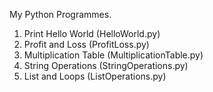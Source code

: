 My Python Programmes.

1. Print Hello World (HelloWorld.py)
2. Profit and Loss (ProfitLoss.py)
3. Multiplication Table (MultiplicationTable.py)
4. String Operations (StringOperations.py)
5. List and Loops (ListOperations.py)
